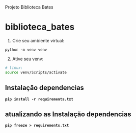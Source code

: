 Projeto Biblioteca Bates

# biblioteca_bates

1. Crie seu ambiente virtual:

```Git bash
python -m venv venv
```

2. Ative seu venv:

```bash
# linux:
source venv/Scripts/activate
```

## Instalação dependencias

**`pip install -r requirements.txt`**

## atualizando as Instalação dependencias

**`pip freeze > requirements.txt`**
